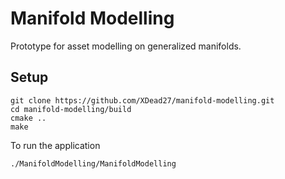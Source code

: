 # Manifold Modelling
Prototype for asset modelling on generalized manifolds.

## Setup
```
git clone https://github.com/XDead27/manifold-modelling.git
cd manifold-modelling/build
cmake ..
make
```
To run the application
```
./ManifoldModelling/ManifoldModelling
```

